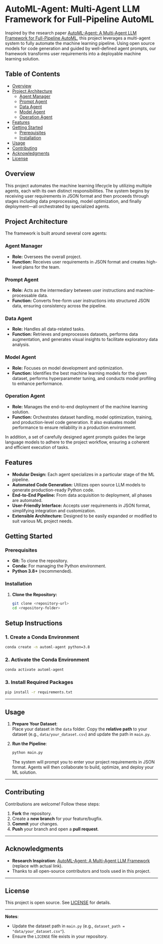 # AutoML-Agent: Multi-Agent LLM Framework for Full-Pipeline AutoML

Inspired by the research paper [AutoML-Agent: A Multi-Agent LLM Framework for Full-Pipeline AutoML](https://arxiv.org/abs/2410.02958), this project leverages a multi-agent system to fully automate the machine learning pipeline. Using open source models for code generation and guided by well-defined agent prompts, our framework transforms user requirements into a deployable machine learning solution.

## Table of Contents

- [Overview](#overview)
- [Project Architecture](#project-architecture)
  - [Agent Manager](#agent-manager)
  - [Prompt Agent](#prompt-agent)
  - [Data Agent](#data-agent)
  - [Model Agent](#model-agent)
  - [Operation Agent](#operation-agent)
- [Features](#features)
- [Getting Started](#getting-started)
  - [Prerequisites](#prerequisites)
  - [Installation](#installation)
- [Usage](#usage)
- [Contributing](#contributing)
- [Acknowledgments](#acknowledgments)
- [License](#license)

## Overview

This project automates the machine learning lifecycle by utilizing multiple agents, each with its own distinct responsibilities. The system begins by receiving user requirements in JSON format and then proceeds through stages including data preprocessing, model optimization, and finally deployment—all orchestrated by specialized agents.

## Project Architecture

The framework is built around several core agents:

### Agent Manager
- **Role:** Oversees the overall project.
- **Function:** Receives user requirements in JSON format and creates high-level plans for the team.

### Prompt Agent
- **Role:** Acts as the intermediary between user instructions and machine-processable data.
- **Function:** Converts free-form user instructions into structured JSON data, ensuring consistency across the pipeline.

### Data Agent
- **Role:** Handles all data-related tasks.
- **Function:** Retrieves and preprocesses datasets, performs data augmentation, and generates visual insights to facilitate exploratory data analysis.

### Model Agent
- **Role:** Focuses on model development and optimization.
- **Function:** Identifies the best machine learning models for the given dataset, performs hyperparameter tuning, and conducts model profiling to enhance performance.

### Operation Agent
- **Role:** Manages the end-to-end deployment of the machine learning solution.
- **Function:** Orchestrates dataset handling, model optimization, training, and production-level code generation. It also evaluates model performance to ensure reliability in a production environment.

In addition, a set of carefully designed agent prompts guides the large language models to adhere to the project workflow, ensuring a coherent and efficient execution of tasks.

## Features

- **Modular Design:** Each agent specializes in a particular stage of the ML pipeline.
- **Automated Code Generation:** Utilizes open source LLM models to generate production-ready Python code.
- **End-to-End Pipeline:** From data acquisition to deployment, all phases are automated.
- **User-Friendly Interface:** Accepts user requirements in JSON format, simplifying integration and customization.
- **Extensible Architecture:** Designed to be easily expanded or modified to suit various ML project needs.

## Getting Started

### Prerequisites

- **Git:** To clone the repository.
- **Conda:** For managing the Python environment.
- **Python 3.8+** (recommended).

### Installation

1. **Clone the Repository:**

   ```bash
   git clone <repository-url>
   cd <repository-folder>


## Setup Instructions

### 1. Create a Conda Environment
```bash
conda create -n automl-agent python=3.8
```

### 2. Activate the Conda Environment
```bash
conda activate automl-agent
```

### 3. Install Required Packages
```bash
pip install -r requirements.txt
```

---

## Usage

1. **Prepare Your Dataset**:  
   Place your dataset in the `data` folder. Copy the **relative path** to your dataset (e.g., `data/your_dataset.csv`) and update the path in `main.py`.

2. **Run the Pipeline**:
   ```bash
   python main.py
   ```
   The system will prompt you to enter your project requirements in JSON format. Agents will then collaborate to build, optimize, and deploy your ML solution.

---

## Contributing

Contributions are welcome! Follow these steps:  
1. **Fork** the repository.  
2. Create a **new branch** for your feature/bugfix.  
3. **Commit** your changes.  
4. **Push** your branch and open a **pull request**.  

---

## Acknowledgments
- **Research Inspiration**: [AutoML-Agent: A Multi-Agent LLM Framework](https://example.com) (replace with actual link).  
- Thanks to all open-source contributors and tools used in this project.  

---

## License  
This project is open source. See [LICENSE](LICENSE) for details.  

---

**Notes**:  
- Update the dataset path in `main.py` (e.g., `dataset_path = "data/your_dataset.csv"`).  
- Ensure the `LICENSE` file exists in your repository.  
